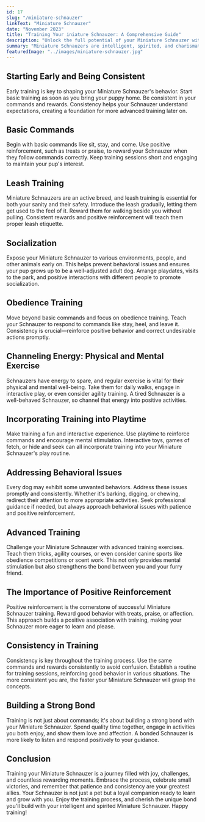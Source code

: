 ```yaml
---
id: 17
slug: "/miniature-schnauzer"
linkText: "Miniature Schnauzer"
date: "November 2023"
title: "Training Your iniature Schnauzer: A Comprehensive Guide"
description: "Unlock the full potential of your Miniature Schnauzer with our comprehensive training guide. Learn obedience, socialization, and build a strong bond. Start training today!"
summary: "Miniature Schnauzers are intelligent, spirited, and charismatic little dogs. Before diving into training, it's crucial to understand the breed's characteristics. These dogs are known for their alertness, loyalty, and playful nature. They thrive on human companionship and are quick learners, making them an ideal candidate for training."
featuredImage: "../images/miniature-schnauzer.jpg"
---
```


## Starting Early and Being Consistent

Early training is key to shaping your Miniature Schnauzer's behavior. Start basic training as soon as you bring your puppy home. Be consistent in your commands and rewards. Consistency helps your Schnauzer understand expectations, creating a foundation for more advanced training later on.

## Basic Commands

Begin with basic commands like sit, stay, and come. Use positive reinforcement, such as treats or praise, to reward your Schnauzer when they follow commands correctly. Keep training sessions short and engaging to maintain your pup's interest.

## Leash Training

Miniature Schnauzers are an active breed, and leash training is essential for both your sanity and their safety. Introduce the leash gradually, letting them get used to the feel of it. Reward them for walking beside you without pulling. Consistent rewards and positive reinforcement will teach them proper leash etiquette.

## Socialization

Expose your Miniature Schnauzer to various environments, people, and other animals early on. This helps prevent behavioral issues and ensures your pup grows up to be a well-adjusted adult dog. Arrange playdates, visits to the park, and positive interactions with different people to promote socialization.

## Obedience Training

Move beyond basic commands and focus on obedience training. Teach your Schnauzer to respond to commands like stay, heel, and leave it. Consistency is crucial—reinforce positive behavior and correct undesirable actions promptly.

## Channeling Energy: Physical and Mental Exercise

Schnauzers have energy to spare, and regular exercise is vital for their physical and mental well-being. Take them for daily walks, engage in interactive play, or even consider agility training. A tired Schnauzer is a well-behaved Schnauzer, so channel that energy into positive activities.

## Incorporating Training into Playtime

Make training a fun and interactive experience. Use playtime to reinforce commands and encourage mental stimulation. Interactive toys, games of fetch, or hide and seek can all incorporate training into your Miniature Schnauzer's play routine.

## Addressing Behavioral Issues

Every dog may exhibit some unwanted behaviors. Address these issues promptly and consistently. Whether it's barking, digging, or chewing, redirect their attention to more appropriate activities. Seek professional guidance if needed, but always approach behavioral issues with patience and positive reinforcement.

## Advanced Training

Challenge your Miniature Schnauzer with advanced training exercises. Teach them tricks, agility courses, or even consider canine sports like obedience competitions or scent work. This not only provides mental stimulation but also strengthens the bond between you and your furry friend.

## The Importance of Positive Reinforcement

Positive reinforcement is the cornerstone of successful Miniature Schnauzer training. Reward good behavior with treats, praise, or affection. This approach builds a positive association with training, making your Schnauzer more eager to learn and please.

## Consistency in Training

Consistency is key throughout the training process. Use the same commands and rewards consistently to avoid confusion. Establish a routine for training sessions, reinforcing good behavior in various situations. The more consistent you are, the faster your Miniature Schnauzer will grasp the concepts.

## Building a Strong Bond

Training is not just about commands; it's about building a strong bond with your Miniature Schnauzer. Spend quality time together, engage in activities you both enjoy, and show them love and affection. A bonded Schnauzer is more likely to listen and respond positively to your guidance.

## Conclusion

Training your Miniature Schnauzer is a journey filled with joy, challenges, and countless rewarding moments. Embrace the process, celebrate small victories, and remember that patience and consistency are your greatest allies. Your Schnauzer is not just a pet but a loyal companion ready to learn and grow with you. Enjoy the training process, and cherish the unique bond you'll build with your intelligent and spirited Miniature Schnauzer. Happy training!
